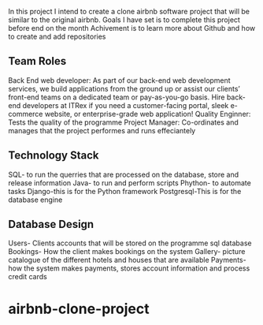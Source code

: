 In this project I intend to create a clone airbnb software project that will be similar to the original airbnb. 
Goals I have set is to complete this project before end on the month
Achivement is to learn more about Github and how to create and add repositories
## Team Roles
Back End web developer: As part of our back-end web development services, we build applications from the ground up or assist our clients’ front-end teams on a dedicated team or pay-as-you-go basis. Hire back-end developers at ITRex if you need a customer-facing portal, sleek e-commerce website, or enterprise-grade web application!
Quality Enginner: Tests the quality of the programme
Project Manager: Co-ordinates and manages that the project performes and runs effeciantely
## Technology Stack
SQL- to run the querries that are processed on the database, store and release information
Java- to run and perform scripts
Phython- to automate tasks
Django-this is for the Python framework
Postgresql-This is for the database engine
## Database Design
Users- Clients accounts that will be stored on the programme sql database
Bookings- How the client makes bookings on the system
Gallery- picture catalogue of the different hotels and houses that are available
Payments-how the system makes payments, stores account information and process credit cards
# airbnb-clone-project

